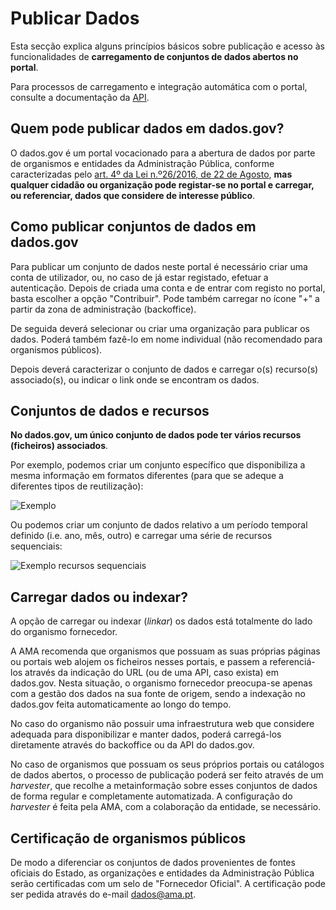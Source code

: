 # Publicar Dados

Esta secção explica alguns princípios básicos sobre publicação e acesso às funcionalidades de **carregamento de conjuntos de dados abertos no portal**. 

Para processos de carregamento e integração automática com o portal, consulte a documentação da [API](/apidoc/).

## Quem pode publicar dados em dados.gov?

O dados.gov é um portal vocacionado para a abertura de dados por parte de organismos e entidades da Administração Pública, conforme caracterizadas pelo [art. 4º da Lei n.º26/2016, de 22 de Agosto](http://www.pgdlisboa.pt/leis/lei_mostra_articulado.php?nid=2591&tabela=leis&ficha=1&pagina=1&so_miolo= "Lei nº26/2016 de 22 de Agosto"), **mas qualquer cidadão ou organização pode registar-se no portal e carregar, ou referenciar, dados que considere de interesse público**.


## Como publicar conjuntos de dados em dados.gov

Para publicar um conjunto de dados neste portal é necessário criar uma conta de utilizador, ou, no caso de já estar registado, efetuar a autenticação. Depois de criada uma conta e de entrar com registo no portal, basta escolher a opção "Contribuir". Pode também carregar no ícone "+" a partir da zona de administração (backoffice).

De seguida deverá selecionar ou criar uma organização para publicar os dados. Poderá também fazê-lo em nome individual (não recomendado para organismos públicos).

Depois deverá caracterizar o conjunto de dados e carregar o(s) recurso(s) associado(s), ou indicar o link onde se encontram os dados.


## Conjuntos de dados e recursos

**No dados.gov, um único conjunto de dados pode ter vários recursos (ficheiros) associados**.

Por exemplo, podemos criar um conjunto específico que disponibiliza a mesma informação em formatos diferentes (para que se adeque a diferentes tipos de reutilização):

![Exemplo](https://raw.githubusercontent.com/amagovpt/docs.dados.gov.pt/master/img/ex%20dataset%20recursos.JPG)

Ou podemos criar um conjunto de dados relativo a um período temporal definido (i.e. ano, mês, outro) e carregar uma série de recursos sequenciais:

![Exemplo recursos sequenciais](https://raw.githubusercontent.com/amagovpt/docs.dados.gov.pt/master/img/ex%20dataset%20recursosv21.JPG)


## Carregar dados ou indexar?

A opção de carregar ou indexar (_linkar_) os dados está totalmente do lado do organismo fornecedor. 

A AMA recomenda que organismos que possuam as suas próprias páginas ou portais web alojem os ficheiros nesses portais, e passem a referenciá-los através da indicação do URL (ou de uma API, caso exista) em dados.gov. Nesta situação, o organismo fornecedor preocupa-se apenas com a gestão dos dados na sua fonte de origem, sendo a indexação no dados.gov feita automaticamente ao longo do tempo.

No caso do organismo não possuir uma infraestrutura web que considere adequada para disponibilizar e manter dados, poderá carregá-los diretamente através do backoffice ou da API do dados.gov.

No caso de organismos que possuam os seus próprios portais ou catálogos de dados abertos, o processo de publicação poderá ser feito através de um _harvester_, que recolhe a metainformação sobre esses conjuntos de dados de forma regular e completamente automatizada. A configuração do _harvester_ é feita pela AMA, com a colaboração da entidade, se necessário.


## Certificação de organismos públicos

De modo a diferenciar os conjuntos de dados provenientes de fontes oficiais do Estado, as organizações e entidades da Administração Pública serão certificadas com um selo de "Fornecedor Oficial". A certificação pode ser pedida através do e-mail dados@ama.pt.

